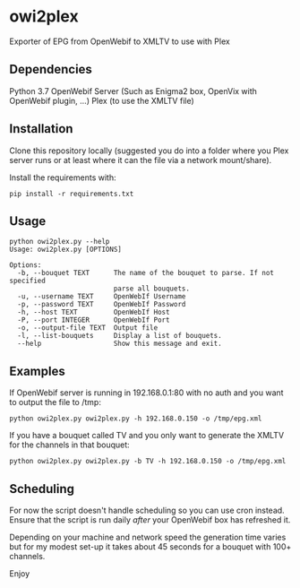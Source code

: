 # owi2plex
Exporter of EPG from OpenWebif to XMLTV to use with Plex

## Dependencies
Python 3.7
OpenWebif Server (Such as Enigma2 box, OpenVix with OpenWebif plugin, ...)
Plex (to use the XMLTV file)

## Installation
Clone this repository locally (suggested you do into a folder where you Plex server runs or at least where it can the file via a network mount/share).

Install the requirements with:

`pip install -r requirements.txt`

## Usage
```
python owi2plex.py --help
Usage: owi2plex.py [OPTIONS]

Options:
  -b, --bouquet TEXT      The name of the bouquet to parse. If not specified
                          parse all bouquets.
  -u, --username TEXT     OpenWebIf Username
  -p, --password TEXT     OpenWebIf Password
  -h, --host TEXT         OpenWebIf Host
  -P, --port INTEGER      OpenWebIf Port
  -o, --output-file TEXT  Output file
  -l, --list-bouquets     Display a list of bouquets.
  --help                  Show this message and exit.
```

## Examples

If OpenWebif server is running in 192.168.0.1:80 with no auth and you want to output the file to /tmp:

`python owi2plex.py owi2plex.py -h 192.168.0.150 -o /tmp/epg.xml`

If you have a bouquet called TV and you only want to generate the XMLTV for the channels in that bouquet:

`python owi2plex.py owi2plex.py -b TV -h 192.168.0.150 -o /tmp/epg.xml`

## Scheduling

For now the script doesn't handle scheduling so you can use cron instead. Ensure that the script is run daily *after* your OpenWebif box has refreshed it.

Depending on your machine and network speed the generation time varies but for my modest set-up it takes about 45 seconds for a bouquet with 100+ channels.

Enjoy